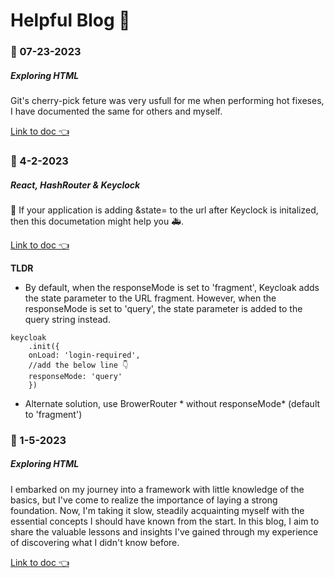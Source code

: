 # Helpful Blog 📯

### 🚥 07-23-2023

##### Exploring HTML 
Git's cherry-pick feture was very usfull for me when performing hot fixeses, I have documented the same for others and myself.


[Link to doc 👈](https://github.com/suvel/2023_blog/blob/main/git_cherry-pick%20.md)


### 🚥 4-2-2023

##### React, HashRouter & Keyclock
🦨 If your application is adding &state= to the url after Keyclock is initalized, then this documetation might help you 🚑.

[Link to doc 👈](https://github.com/suvel/2023_blog/blob/main/react_hashrouter_keyclock.md#react-hashrouter--keyclock "Link to doc")

**TLDR**
*  By default, when the responseMode is set to 'fragment', Keycloak adds the state parameter to the URL fragment. However, when the responseMode is set to 'query', the state parameter is added to the query string instead.
```
keycloak
    .init({ 
	onLoad: 'login-required',
	//add the below line 👇
	responseMode: 'query' 
	})
```
* Alternate solution, use BrowerRouter * without responseMode* (default to 'fragment')

### 🚥 1-5-2023

##### Exploring HTML 
I embarked on my journey into a framework with little knowledge of the basics, but I've come to realize the importance of laying a strong foundation. Now, I'm taking it slow, steadily acquainting myself with the essential concepts I should have known from the start. In this blog, I aim to share the valuable lessons and insights I've gained through my experience of discovering what I didn't know before.


[Link to doc 👈](https://github.com/suvel/2023_blog/blob/main/exploring_HTML.md)
